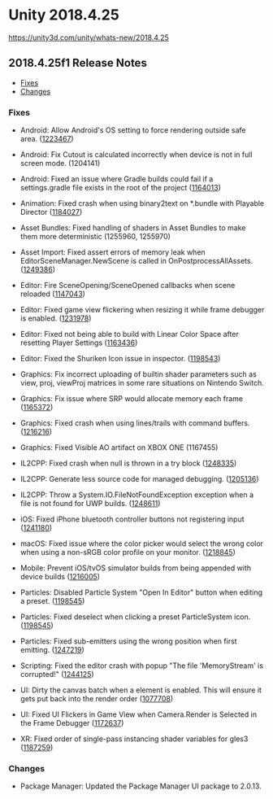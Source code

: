 # Unity 2018.4.25

https://unity3d.com/unity/whats-new/2018.4.25

## 2018.4.25f1 Release Notes

- [Fixes](#fixes)
- [Changes](#changes)


### Fixes

*   Android: Allow Android's OS setting to force rendering outside safe area. ([1223467](https://issuetracker.unity3d.com/issues/local-fullscreen-mode-setting-on-samsung-devices-is-overriden-by-editor-when-render-outside-safe-area-setting-is-disabled))
    
*   Android: Fix Cutout is calculated incorrectly when device is not in full screen mode. (1204141)
    
*   Android: Fixed an issue where Gradle builds could fail if a settings.gradle file exists in the root of the project ([1164013](https://issuetracker.unity3d.com/issues/android-gradle-build-fails-when-theres-a-settings-dot-gradle-file-in-the-project-folder))
    
*   Animation: Fixed crash when using binary2text on \*.bundle with Playable Director ([1184027](https://issuetracker.unity3d.com/issues/binary2text-crashes-on-exposedreferencetable-entry-key-because-of-incorrect-typetree))
    
*   Asset Bundles: Fixed handling of shaders in Asset Bundles to make them more deterministic (1255960, 1255970)
    
*   Asset Import: Fixed assert errors of memory leak when EditorSceneManager.NewScene is called in OnPostprocessAllAssets. ([1249386](https://issuetracker.unity3d.com/issues/onpostprocessallassets-causes-memory-leak-when-editorscenemanager-dot-newscene-is-called))
    
*   Editor: Fire SceneOpening/SceneOpened callbacks when scene reloaded ([1147043](https://issuetracker.unity3d.com/issues/editorscenemanager-dot-sceneopened-and-editorscenemanager-dot-sceneopening-events-are-not-called-when-the-scene-is-reloaded))
    
*   Editor: Fixed game view flickering when resizing it while frame debugger is enabled. ([1231978](https://issuetracker.unity3d.com/issues/graphics-game-view-skybox-flickers-on-resizing-its-window-with-frame-debugger-enabled))
    
*   Editor: Fixed not being able to build with Linear Color Space after resetting Player Settings ([1163436](https://issuetracker.unity3d.com/issues/unable-to-build-ios-with-linear-color-space-after-resetting-player-settings))
    
*   Editor: Fixed the Shuriken Icon issue in inspector. ([1198543](https://issuetracker.unity3d.com/issues/shuriken-particle-system-icon-image-is-missing-in-its-preset-asset))
    
*   Graphics: Fix incorrect uploading of builtin shader parameters such as view, proj, viewProj matrices in some rare situations on Nintendo Switch.
    
*   Graphics: Fix issue where SRP would allocate memory each frame ([1165372](https://issuetracker.unity3d.com/issues/lwrp-playerloop-gc-dot-alloc-is-allocating-every-frame-when-using-lwrp-settings))
    
*   Graphics: Fixed crash when using lines/trails with command buffers. ([1216216](https://issuetracker.unity3d.com/issues/crash-on-createdirect3d11surfacefromdxgisurface-when-calling-drawrenderer-with-a-trail-renderer))
    
*   Graphics: Fixed Visible AO artifact on XBOX ONE (1167455)
    
*   IL2CPP: Fixed crash when null is thrown in a try block ([1248335](https://issuetracker.unity3d.com/issues/il2cpp-standalone-build-crashes-when-null-is-thrown-in-a-try-catch-block))
    
*   IL2CPP: Generate less source code for managed debugging. ([1205136](https://issuetracker.unity3d.com/issues/ios-arm64-branch-out-of-range-747396072-max-is-plus-slash-128mb-xcode-error-when-building-development-build-with-script-debugging))
    
*   IL2CPP: Throw a System.IO.FileNotFoundException exception when a file is not found for UWP builds. ([1248611](https://issuetracker.unity3d.com/issues/il2cpp-does-not-correctly-project-winrt-system-api-errors-to-their-c-number-types))
    
*   iOS: Fixed iPhone bluetooth controller buttons not registering input ([1241180](https://issuetracker.unity3d.com/issues/ios-mfi-controller-button-inputs-are-not-processed))
    
*   macOS: Fixed issue where the color picker would select the wrong color when using a non-sRGB color profile on your monitor. ([1218845](https://issuetracker.unity3d.com/issues/metal-colors-resulting-in-incorrect-color-values-when-color-picker-is-used))
    
*   Mobile: Prevent iOS/tvOS simulator builds from being appended with device builds ([1216005](https://issuetracker.unity3d.com/issues/ios-xcode-project-fails-when-building-for-device-using-append-button-after-building-for-simulator))
    
*   Particles: Disabled Particle System "Open In Editor" button when editing a preset. ([1198545](https://issuetracker.unity3d.com/issues/shuriken-particle-system-preset-asset-window-gets-blank-on-clicking-on-icon-of-its-preset-asset))
    
*   Particles: Fixed deselect when clicking a preset ParticleSystem icon. ([1198545](https://issuetracker.unity3d.com/issues/shuriken-particle-system-preset-asset-window-gets-blank-on-clicking-on-icon-of-its-preset-asset))
    
*   Particles: Fixed sub-emitters using the wrong position when first emitting. ([1247219](https://issuetracker.unity3d.com/issues/subemitter-birth-particle-is-offset-when-first-emitted))
    
*   Scripting: Fixed the editor crash with popup "The file 'MemoryStream' is corrupted!" ([1244125](https://issuetracker.unity3d.com/issues/editor-crashes-with-the-file-memorystream-is-corrupted-when-setting-scripting-define-symbol-in-iprebuildsetup-dot-setup))
    
*   UI: Dirty the canvas batch when a element is enabled. This will ensure it gets put back into the render order ([1077708](https://issuetracker.unity3d.com/issues/nested-canvas-doesnt-render-when-ui-element-which-is-a-following-child-of-parent-canvas-is-enabled-and-disabled))
    
*   UI: Fixed UI Flickers in Game View when Camera.Render is Selected in the Frame Debugger ([1172637](https://issuetracker.unity3d.com/issues/ui-flickers-in-game-view-when-camera-dot-render-is-selected-in-the-frame-debugger))
    
*   XR: Fixed order of single-pass instancing shader variables for gles3 ([1187259](https://issuetracker.unity3d.com/issues/oculus-a-non-system-generated-input-signature-parameter-blendindices-cannot-appear-after-a-system-generated-value))
    

### Changes

*   Package Manager: Updated the Package Manager UI package to 2.0.13.